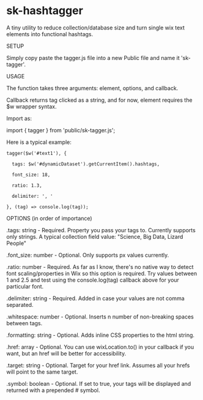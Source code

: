 # sk-hashtagger
A tiny utility to reduce collection/database size and turn single wix text elements into functional hashtags.



SETUP

Simply copy paste the tagger.js file into a new Public file and name it 'sk-tagger'.



USAGE

The function takes three arguments: element, options, and callback.

Callback returns tag clicked as a string, and for now, element requires the $w wrapper syntax.

Import as:

import { tagger } from 'public/sk-tagger.js';


Here is a typical example:

  
    tagger($w('#text1'), {
    
      tags: $w('#dynamicDataset').getCurrentItem().hashtags,
      
      font_size: 18,
      
      ratio: 1.3,
      
      delimiter: ', '
      
    }, (tag) => console.log(tag));



OPTIONS (in order of importance)


.tags: string -
  Required. Property you pass your tags to. Currently supports only strings. A typical collection field value:
  "Science, Big Data, Lizard People"
  

.font_size: number -
  Optional. Only supports px values currently.
  
  
.ratio: number -
  Required. As far as I know, there's no native way to detect font scaling/properties in Wix so this option is required. Try values between 1 and 2.5 and test using the console.log(tag) callback above for your particular font.
  
  
.delimiter: string -
  Required. Added in case your values are not comma separated.
  
  
.whitespace: number -
  Optional. Inserts n number of non-breaking spaces between tags.
  
  
.formatting: string -
  Optional. Adds inline CSS properties to the html string.
  
  
.href: array -
  Optional. You can use wixLocation.to() in your callback if you want, but an href will be better for accessibility.
  
  
.target: string -
  Optional. Target for your href link. Assumes all your hrefs will point to the same target.
  
  
.symbol: boolean -
  Optional. If set to true, your tags will be displayed and returned with a prepended # symbol.
